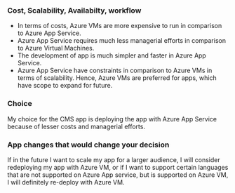 ### Cost, Scalability, Availabilty, workflow
 - In terms of costs, Azure VMs are more expensive to run in comparison to Azure App Service.
 - Azure App Service requires much less managerial efforts in comparison to Azure Virtual Machines.
 - The development of app is much simpler and faster in Azure App Service.
 - Azure App Service have constraints in comparison to Azure VMs in terms of scalability. Hence, Azure VMs are preferred for apps, which have scope to expand 	for future.

### Choice
My choice for the CMS app is deploying the app with Azure App Service because of lesser costs and managerial efforts.

### App changes that would change your decision
If in the future I want to scale my app for a larger audience, I will consider redeploying my app with Azure VM, or if I want to support certain languages that are not supported on Azure App service, but is supported on Azure VM, I will definitely re-deploy with Azure VM. 

